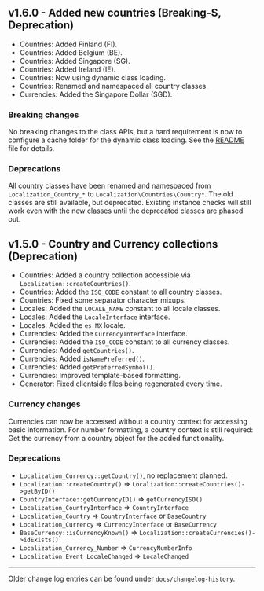 ## v1.6.0 - Added new countries (Breaking-S, Deprecation)
- Countries: Added Finland (FI).
- Countries: Added Belgium (BE).
- Countries: Added Singapore (SG). 
- Countries: Added Ireland (IE).
- Countries: Now using dynamic class loading.
- Countries: Renamed and namespaced all country classes.
- Currencies: Added the Singapore Dollar (SGD).

### Breaking changes

No breaking changes to the class APIs, but a hard requirement
is now to configure a cache folder for the dynamic class loading.
See the [README](./README.md) file for details.

### Deprecations

All country classes have been renamed and namespaced from
`Localization_Country_*` to `Localization\Countries\Country*`. 
The old classes are still available, but deprecated. Existing
instance checks will still work even with the new classes
until the deprecated classes are phased out.

## v1.5.0 - Country and Currency collections (Deprecation)
- Countries: Added a country collection accessible via `Localization::createCountries()`.
- Countries: Added the `ISO_CODE` constant to all country classes.
- Countries: Fixed some separator character mixups.
- Locales: Added the `LOCALE_NAME` constant to all locale classes.
- Locales: Added the `LocaleInterface` interface.
- Locales: Added the `es_MX` locale.
- Currencies: Added the `CurrencyInterface` interface.
- Currencies: Added the `ISO_CODE` constant to all currency classes.
- Currencies: Added `getCountries()`.
- Currencies: Added `isNamePreferred()`.
- Currencies: Added `getPreferredSymbol()`.
- Currencies: Improved template-based formatting.
- Generator: Fixed clientside files being regenerated every time.

### Currency changes

Currencies can now be accessed without a country context for accessing basic
information. For number formatting, a country context is still required:
Get the currency from a country object for the added functionality.

### Deprecations
- `Localization_Currency::getCountry()`, no replacement planned.
- `Localization::createCountry()` => `Localization::createCountries()->getByID()`
- `CountryInterface::getCurrencyID()` => `getCurrencyISO()`
- `Localization_CountryInterface` => `CountryInterface`
- `Localization_Country` => `CountryInterface` or `BaseCountry`
- `Localization_Currency` => `CurrencyInterface` or `BaseCurrency`
- `BaseCurrency::isCurrencyKnown()` => `Localization::createCurrencies()->idExists()`
- `Localization_Currency_Number` => `CurrencyNumberInfo`
- `Localization_Event_LocaleChanged` => `LocaleChanged`

-----

Older change log entries can be found under `docs/changelog-history`.

